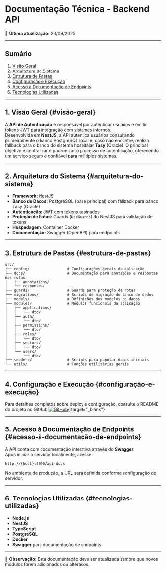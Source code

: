 # Documentação Técnica - Backend API

📅 **Última atualização:** 23/09/2025

---

## Sumário
1. [Visão Geral](#visão-geral)  
2. [Arquitetura do Sistema](#arquitetura-do-sistema)  
3. [Estrutura de Pastas](#estrutura-de-pastas)  
4. [Configuração e Execução](#configuração-e-execução)  
5. [Acesso à Documentação de Endpoints](#acesso-à-documentação-de-endpoints)  
6. [Tecnologias Utilizadas](#tecnologias-utilizadas)  

---

## 1. Visão Geral {#visão-geral}
A **API de Autenticação** é responsável por autenticar usuários e emitir tokens JWT para integração com sistemas internos.  
Desenvolvida em **NestJS**, a API autentica usuários consultando primeiramente o banco PostgreSQL local e, caso não encontre, realiza fallback para o banco do sistema hospitalar **Tasy** (Oracle).
O principal objetivo é centralizar e padronizar o processo de autenticação, oferecendo um serviço seguro e confiável para múltiplos sistemas.

---

## 2. Arquitetura do Sistema {#arquitetura-do-sistema}
- **Framework:** NestJS  
- **Banco de Dados:** PostgreSQL (base principal) com fallback para banco Tasy (Oracle)  
- **Autenticação:** JWT com tokens assinados  
- **Proteção de Rotas:** Guards (`UseGuards`) do NestJS para validação de tokens  
- **Hospedagem:** Container Docker  
- **Documentação:** Swagger (OpenAPI) para endpoints  

---

## 3. Estrutura de Pastas {#estrutura-de-pastas}

```
src/
├── config/                 # Configurações gerais da aplicação
├── docs/                   # Documentação para anotações e respostas nas rotas
│   ├── annotations/        
│   └── responses/          
├── guards/                 # Guards para proteção de rotas
├── migrations/             # Scripts de migração do banco de dados
├── models/                 # Definições dos modelos de dados
├── modules/                # Módulos funcionais da aplicação
│   ├── applications/       
│   │   └── dto/           
│   ├── auth/              
│   │   └── dto/            
│   ├── permissions/        
│   │   └── dto/            
│   ├── roles/             
│   │   └── dto/            
│   ├── sectors/            
│   │   └── dto/            
│   └── users/              
│       └── dto/            
├── seeders/                # Scripts para popular dados iniciais
└── utils/                  # Funções utilitárias gerais

```            

--- 

## 4. Configuração e Execução {#configuração-e-execução}
Para detalhes completos sobre deploy e configuração, consulte o README do projeto no GitHub
[![GitHub](https://img.shields.io/badge/GitHub-Repository-blue?logo=github)](https://github.com/Santa-Casa-Franca/scf-auth){:target="_blank"}

---

## 5. Acesso à Documentação de Endpoints {#acesso-à-documentação-de-endpoints}
A API conta com documentação interativa através do **Swagger**.  
Após iniciar o servidor localmente, acesse:

```
http://{host}:3000/api-docs
```

No ambiente de produção, a URL será definida conforme configuração do servidor.

---

## 6. Tecnologias Utilizadas {#tecnologias-utilizadas}
- **Node.js**  
- **NestJS**  
- **TypeScript**  
- **PostgreSQL**  
- **Docker**  
- **Swagger** para documentação de endpoints  

---

📌 **Observação:** Esta documentação deve ser atualizada sempre que novos módulos forem adicionados ou alterados.